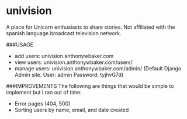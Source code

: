 # univision
A place for Unicorn enthusiasts to share stories. Not affiliated with the spanish language broadcast television network.

###USAGE
* add users: univision.anthonywbaker.com
* view users: univision.anthonywbaker.com/users/
* manage users: univision.anthonywbaker.com/admin/  (Default Django Admin site. User: admin Password: tyjhvG7d)

###IMPROVEMENTS
The following are things that would be simple to implement but I ran out of time:
* Error pages (404, 500)
* Sorting users by name, email, and date created
